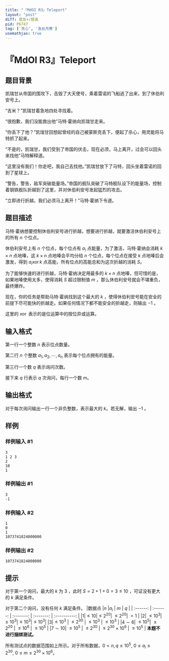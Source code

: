 ```yaml
---
title: "『MdOI R3』Teleport"
layout: "post"
diff: 普及+/提高
pid: P6747
tag: ['贪心', '洛谷月赛']
usemathjax: true
---
```


# 『MdOI R3』Teleport
## 题目背景

凯瑞甘从帝国的围攻下，击毁了大天使号，乘着雷诺的飞船逃了出来，到了休伯利安号上。

“吉米？”凯瑞甘着急地四处寻找着。

“很抱歉，我们没能救出他”马特·霍纳向凯瑞甘走来。

“你丢下了他？”凯瑞甘回想起曾经的自己被蒙斯克丢下，便起了杀心，用灵能将马特抓了起来。

“不是的，凯瑞甘，我们受到了帝国的伏击，现在必须，马上离开，过会可以回头来找他”马特解释道。

“这里没有我们！你走吧，我自己去找他。”凯瑞甘放下了马特，回头坐着雷诺的回到了星球上。

“警告，警告，敌军突破能量场。”帝国的舰队突破了马特舰队设下的能量场，控制着钢铁舰队折越到了这里，并对休伯利安号发起猛烈的攻击。

“立即进行折越，我们必须马上离开！”马特·霍纳下令道。
## 题目描述

马特·霍纳想要控制休伯利安号进行折越，想要进行折越，就要激活休伯利安号上的所有 $n$ 个位点。

休伯利安号上有 $n$ 个位点，每个位点有 $a_i$ 点能量，为了激活，马特·霍纳会消耗 $k\times n$ 点地嗪，这 $k\times n$ 点地嗪会平均分给 $n$ 个位点，每个位点在接受 $k$ 点地嗪后会激发，得到 $a_i \operatorname{xor} k$ 点高能，所有位点的高能总和为这次折越的消耗 $S$。

为了能够快速的进行折越，马特·霍纳决定用最多的 $k\times n$ 点地嗪，但可惜的是，如果地嗪使用太多，使得消耗 $S$ 超过限制值 $m$ ，那么休伯利安号就会不堪重负，最终爆炸。

现在，你的任务是帮助马特·霍纳找到这个最大的 $k$ ，使得休伯利安号能在安全的前提下尽可能快的折越走。如果任何情况下都不能安全的折越走，则输出 $-1$ 。

这里的 $\operatorname{xor}$ 表示的是位运算中的按位异或运算。
## 输入格式

第一行一个整数 $n$ 表示位点数量。  

第二行 $n$ 个整数 $a_1,a_2,\cdots,a_n$ 表示每个位点拥有的能量。   

第三行一个数 $q$ 表示询问次数。

接下来 $q$ 行表示 $q$ 次询问，每行一个数 $m$。
## 输出格式

对于每次询问输出一行一个非负整数，表示最大的 $k$。若无解，输出 $-1$ 。
## 样例

### 样例输入 #1
```
3
1 2 3 
2 
10 
1
```
### 样例输出 #1
```
3
-1
```
### 样例输入 #2
```
1
0
1
1073741824000000
```
### 样例输出 #2
```
1073741824000000
```
## 提示

对于第一个询问，最大的 $k$ 为 $3$ ，此时 $S=2+1+0=3 \le 10$ ，可证没有更大的 $k$ 满足条件。

对于第二个询问，没有任何 $k$ 满足条件。
|数据点  |$n$  |$a_i$  | $m$ | $q$ |
| :------: | :------: | :-------: | :-------: | :----------: |
|$1$|$\le 10$|$\le 2^{20}$| $\le 2^{20}$| $=1$ |
|$2$| $\le 10^3$|$\le10^3$|$\le10^3$|$\le 10^3$|
|$3$|$\le 10^3$  | $\le 2^{30}$ | $\le 10^3$ | $\le 10^3$ |
|$4\sim 6$| $\le 10^5$| $\le 2^{20}$ | $\le 10^6$ | $\le 10^5$ |
|$7\sim 10$| $\le 10^5$ | $\le 2^{30}$ | $\le 2^{30}\times10^6$ | $\le 10^5$ |
**本题不进行捆绑测试。**

所有测试点的数据范围如上所示。对于所有数据，$0<n,q\leq 10^5,\ 0\leq a_i\leq 2^{30},\ 0\leq m\leq 2^{30}\times 10^6$。
